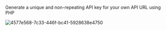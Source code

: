 Generate a unique and non-repeating API key for your own API URL using PHP




![4577e568-7c33-446f-bc41-5928638e4750](https://user-images.githubusercontent.com/88024587/222991410-4f6f68e7-0e2b-455a-b21e-60894ed523f5.jpg)
